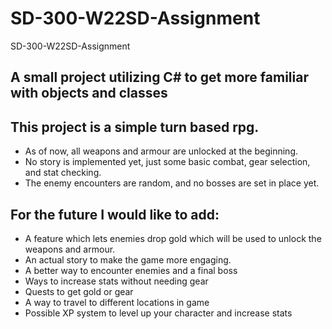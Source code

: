 # SD-300-W22SD-Assignment
SD-300-W22SD-Assignment

## A  small project utilizing  C# to get more  familiar with objects and classes

## This project is a simple turn based rpg.
- As of now, all weapons and armour are unlocked at the beginning.
- No story is implemented yet, just some basic combat, gear selection, and stat checking.
- The enemy encounters are random, and no bosses are set in place yet.

## For the future I would like to add:
- A feature which lets enemies drop gold which will be used to unlock the weapons and armour.
- An actual story to make the game more engaging.
- A better way to encounter enemies and a final boss
- Ways to increase stats without needing gear
- Quests to get gold or gear
- A way to travel to different locations in game
- Possible XP system to level up your character and increase stats
